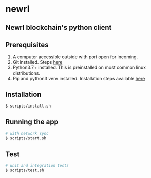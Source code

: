 # newrl

## Newrl blockchain's python client

## Prerequisites 
1. A computer accessible outside with port open for incoming.
2. Git installed. Steps [here](https://git-scm.com/downloads)
3. Python3.7+ installed. This is preinstalled on most common linux distributions.
4. Pip and python3 venv installed. Installation steps available [here](https://pip.pypa.io/en/stable/installation/)

## Installation

```bash
$ scripts/install.sh
```

## Running the app

```bash
# with network sync
$ scripts/start.sh
```

## Test

```bash
# unit and integration tests
$ scripts/test.sh
```
